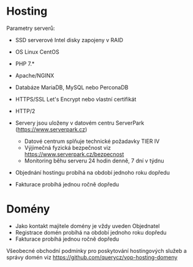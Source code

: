 # Hosting

Parametry serverů:
- SSD serverové Intel disky zapojeny v RAID
- OS Linux CentOS
- PHP 7.*
- Apache/NGINX
- Databáze MariaDB, MySQL nebo PerconaDB
- HTTPS/SSL Let's Encrypt nebo vlastní certifikát
- HTTP/2

- Servery jsou uloženy v datovém centru ServerPark (https://www.serverpark.cz)
  - Datové centrum splňuje technické požadavky TIER IV
  - Výjimečná fyzická bezpečnost viz https://www.serverpark.cz/bezpecnost
  - Monitoring běhu serveru 24 hodin denně, 7 dní v týdnu
- Objednání hostingu probíhá na období jednoho roku dopředu
- Fakturace probíhá jednou ročně dopředu

# Domény
- Jako kontakt majitele domény je vždy uveden Objednatel
- Registrace domén probíhá na období jednoho roku dopředu
- Fakturace probíhá jednou ročně dopředu

Všeobecné obchodní podmínky pro poskytování hostingových služeb a správy domén viz https://github.com/querycz/vop-hosting-domeny
